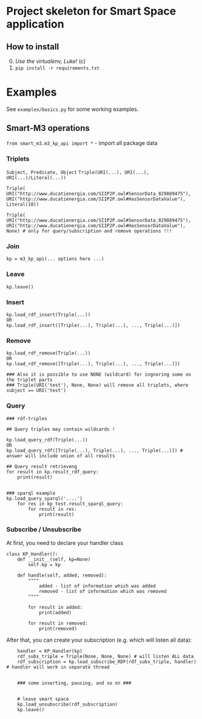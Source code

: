 # Project skeleton for Smart Space application

## How to install

0. _Use the virtualenv, Luke!_ (c) 
1. `pip install -r requirements.txt`


# Examples

See `examples/basics.py` for some working examples.

## Smart-M3 operations

`from smart_m3.m3_kp_api import *` - import all package data

### Triplets

`` Subject, Predicate, Object ``
`` Triple(URI(...), URI(...), URI(...)/Literal(...)) ``

```
Triple(
URI("http://www.ducatienergia.com/SIIP2P.owl#SensorData_829889475"), 
URI("http://www.ducatienergia.com/SIIP2P.owl#HasSensorDataValue"), 
Literal(10))

Triple(
URI("http://www.ducatienergia.com/SIIP2P.owl#SensorData_829889475"), 
URI("http://www.ducatienergia.com/SIIP2P.owl#HasSensorDataValue"), 
None) # only for query/subscription and remove operations !!!
```

### Join

``kp = m3_kp_api(... options here ...)``

### Leave

`` kp.leave() ``


### Insert

```
kp.load_rdf_insert(Triple(...))
OR
kp.load_rdf_insert([Triple(...), Triple(...), ..., Triple(...)])
```

### Remove

```
kp.load_rdf_remove(Triple(...))
OR
kp.load_rdf_remove([Triple(...), Triple(...), ..., Triple(...)])

### Also it is possible to use NONE (wildcard) for ingnoring some on the triplet parts
### Triple(URI('test'), None, None) will remove all triplets, where subject == URI('test')
```

### Query

```
### rdf-triples

## Query triples may contain wildcards !

kp.load_query_rdf(Triple(...))
OR
kp.load_query_rdf([Triple(...), Triple(...), ..., Triple(...)]) # answer will include union of all results

## Query result retrieveng
for result in kp.result_rdf_query:
    print(result)
    
    
### sparql example
kp.load_query_sparql('....')
    for res in kp_test.result_sparql_query:
	    for result in res:
	        print(result)
```


### Subscribe / Unsubscribe

At first, you need to declare your handler class

```
class KP_Handler():
    def __init__(self, kp=None)
        self.kp = kp
    
    def handle(self, added, removed):
        """"
            added - list of information which was added
            removed - list of information which was removed
        """"
        
        for result in added:
            print(added)
            
        for result in removed:
            print(removed)
```

After that, you can create your subscription (e.g. which will listen all data):

```
    handler = KP_Handler(kp)
    rdf_subs_triple = Triple(None, None, None) # will listen ALL data
    rdf_subscription = kp.load_subscribe_RDF(rdf_subs_triple, handler) # handler will work in separate thread
    
    
    ### some inserting, pausing, and so on ###
    
    
    # leave smart space
    kp.load_unsubscribe(rdf_subscription)
    kp.leave()
```

